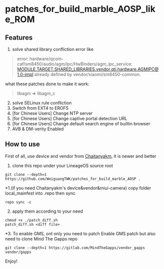 # patches_for_build_marble_AOSP_like_ROM

## Features

1. solve shared library confliction error like

>error: hardware/qcom-caf/sm8450/audio/agm/ipc/HwBinders/agm_ipc_service: MODULE.TARGET.SHARED_LIBRARIES.vendor.qti.hardware.AGMIPC@1.0-impl already defined by vendor/xiaomi/sm8450-common.

what these patches done to make it work:
>libagm => libagm_c

2. solve SELinux rule confliction
3. Switch from EXT4 to EROFS
4. \[for Chinese Users] Change NTP server
5. \[for Chinese Users] Change captive portal detection URL
6. \[for Chinese Users] Change default search engine of builtin browser
7. AVB & DM-verity Enabled

## How to use

First of all, use device and vendor from [Chaitanyakm](https://github.com/Chaitanyakm), it is newer and better

1. clone this repo under your LineageOS source root

```
git clone --depth=1 https://github.com/WeiguangTWK/patches_for_build_marble_AOSP .
```

*1.(if you need Chaitanyakm's device&vendor&miui-camera) copy folder local_mainfest into .repo then sync

```
repo sync -c
```

2. apply them according to your need

```
chmod +x ./patch_diff.sh
patch_diff.sh <diff file>
```

*3. To enable GMS, ont only you need to patch Enable GMS patch but also need to clone Mind The Gapps repo

```
git clone --depth=1 https://gitlab.com/MindTheGapps/vendor_gapps vendor/gapps
```

Enjoy!
